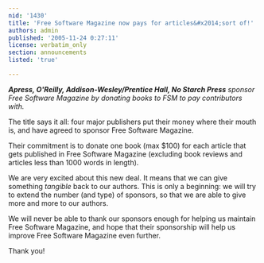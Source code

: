 ```yaml
---
nid: '1430'
title: 'Free Software Magazine now pays for articles&#x2014;sort of!'
authors: admin
published: '2005-11-24 0:27:11'
license: verbatim_only
section: announcements
listed: 'true'

---
```

_**Apress, O'Reilly, Addison-Wesley/Prentice Hall, No Starch Press** sponsor Free Software Magazine by donating books to FSM to pay contributors with._

The title says it all: four major publishers put their money where their mouth is, and have agreed to sponsor Free Software Magazine.

Their commitment is to donate one book (max $100) for each article that gets published in Free Software Magazine (excluding book reviews and articles less than 1000 words in length).

We are very excited about this new deal. It means that we can give something _tangible_ back to our authors. This is only a beginning: we will try to extend the number (and type) of sponsors, so that we are able to give more and more to our authors.

We will never be able to thank our sponsors enough for helping us maintain Free Software Magazine, and hope that their sponsorship will help us improve Free Software Magazine even further.

Thank you!

